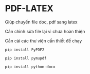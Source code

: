 # PDF-LATEX

Giúp chuyển file doc, pdf sang latex

Cần chỉnh sửa file lại vì chưa hoàn thiện 

Cần cài các thư viện cần thiết để chạy 
```language
pip install PyPDF2

pip install pymupdf

pip install python-docx
```

